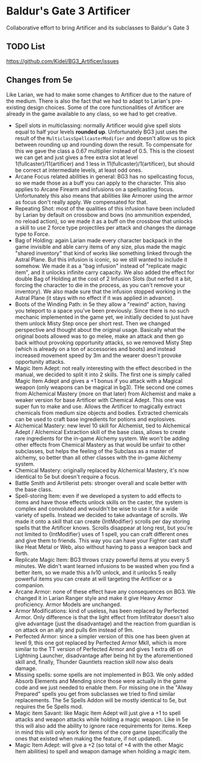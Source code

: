 # Baldur's Gate 3 Artificer
Collaborative effort to bring Artificer and its subclasses to Baldur's Gate 3

## TODO List
https://github.com/Kidel/BG3_Artificer/issues

## Changes from 5e
Like Larian, we had to make some changes to Artificer due to the nature of the medium. There is also the fact that we had to adapt to Larian's pre-existing design choices.
Some of the core functionalities of Artificer are already in the game available to any class, so we had to get creative. 

- Spell slots in multiclassing: normally Artificer would give spell slots equal to half your levels **rounded up**. Unfortunately BG3 just uses the result of the `MulticlassSpellcasterModifier` and doesn't allow us to pick between rounding up and rounding down the result. To compensate for this we gave the class a 0.67 multiplier instead of 0.5. This is the closest we can get and just gives a free extra slot at level 1(fullcaster)/11(artificer) and 1 less in 11(fullcaster)/1(artificer), but should be correct at intermediate levels, at least odd ones. 
- Arcane Focus related abilities in general: BG3 has no spellcasting focus, so we made those as a buff you can apply to the character. This also applies to Arcane Firearm and infusions on a spellcasting focus. Unfortunately this also means that abilities like Armorer using the armor as focus don't really apply. We compensated for that.  
- Repeating Shot: most of the qualities of this infusion have been included by Larian by default on crossbow and bows (no ammunition expended, no reload action), so we made it as a buff on the crossbow that unlocks a skill to use 2 force type projectiles per attack and changes the damage type to Force.
- Bag of Holding: again Larian made every character backpack in the game invisible and able carry items of any size, plus made the magic "shared inventory" that kind of works like something linked through the Astral Plane. But this infusion is iconic, so we still wanted to include it somehow. We made it as a "bag infusion" instead of "replicate magic item", and it unlocks infinite carry capacity. We also added the effect for double Bag of Holding at the cost of 2 Infusion Slots (but nerfed it a bit, forcing the character to die in the process, as you can't remove your inventory). We also made sure that the infusion stopped working in the Astral Plane (it stays with no effect if it was applied in advance).
- Boots of the Winding Path: in 5e they allow a "rewind" action, having you teleport to a space you've been previously. Since there is no such mechanic implemented in the game yet, we initially decided to just have them unlock Misty Step once per short rest. Then we changed perspective and thought about the original usage. Basically what the original boots allowed was to go melee, make an attack and then go back without provoking opportunity attacks, so we removed Misty Step (which is already on a ton of accessories and boots) and instead increased movement speed by 3m and the wearer doesn't provoke opportunity attacks.
- Magic Item Adept: not really interesting with the effect described in the manual, we decided to split it into 2 skills. The first one is simply called Magic Item Adept and gives a +1 bonus if you attack with a Magical weapon (only weapons can be magical in bg3). THe second one comes from Alchemical Mastery (more on that later) from Alchemist and make a weaker version for base Artificer with Chemical Adept. This one was super fun to make and use. Allows the Artificer to magically extract chemicals from medium size objects and bodies. Extracted chemicals can be used to craft base ingredients for potions and explosives. 
- Alchemical Mastery: new level 10 skill for Alchemist, tied to Alchemical Adept / Alchemical Extraction skill of the base class, allows to create rare ingredients for the in-game Alchemy system. We won't be adding other effects from Chemical Mastery as that would be unfair to other subclasses, but helps the feeling of the Subclass as a master of alchemy, so better than all other classes with the in-game Alchemy system.
- Chemical Mastery: originally replaced by Alchemical Mastery, it's now identical to 5e but doesn't require a focus. 
- Battle Smith and Artillerist pets: stronger overall and scale better with the base class.
- Spell-storing Item: even if we developed a system to add effects to items and have those effects unlock skills on the caster, the system is complex and convoluted and wouldn't be wise to use it for a wide variety of spells. Instead we decided to take advantage of scrolls. We made it onto a skill that can create {IntModifier} scrolls per day storing spells that the Artificer knows. Scrolls disappear at long rest, but you're not limited to {IntModifier} uses of 1 spell, you can craft different ones and give them to friends. This way you can have your Fighter cast stuff like Heat Metal or Web, also without having to pass a weapon back and forth. 
- Replicate Magic Item: BG3 throws crazy powerful items at you every 5 minutes. We didn't want learned infusions to be wasted when you find a better item, so we made this a lv10 unlock, and it unlocks 5 really powerful items you can create at will targeting the Artificer or a companion.
- Arcane Armor: none of these effect have any consequences on BG3. We changed it in Larian Ranger style and make it give Heavy Armor proficiency. Armor Models are unchanged. 
- Armor Modifications: kind of useless, has been replaced by Perfected Armor. Only difference is that the light effect from Infiltrator doesn't also give advantage (just the disadvantage) and the reaction from guardian is on attack on an ally and pulls 6m instead of 9m.
- Perfected Armor: since a simpler version of this one has been given at level 9, this one got replaced by Perfected Armor MkII, which is more similar to the TT version of Perfected Armor and gives 1 extra d6 on Lightning Launcher, disadvantage after being hit by the aforementioned skill and, finally, Thunder Gauntlets reaction skill now also deals damage. 
- Missing spells: some spells are not implemented in BG3. We only added Absorb Elements and Mending since those were actually in the game code and we just needed to enable them. For missing one in the "Alway Prepared" spells you get from subclasses we tried to find similar replacements. The 5e Spells Addon will be mostly identical to 5e, but requires the 5e Spells mod.
- Magic item Savant: like Magic Item Adept will just give a +1 to spell attacks and weapon attacks while holding a magic weapon. Like in 5e this will also add the ability to ignore race requirements for items. Keep in mind this will only work for items of the core game (specifically the ones that existed when making the feature, if not updated).
- Magic Item Adept: will give a +2 (so total of +4 with the other Magic Item abilities) to spell and weapon damage when holding a magic item. 